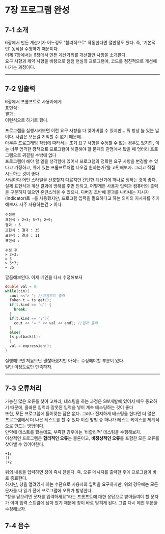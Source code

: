 # 7장 프로그램 완성
## 7-1 소개
6장에서 만든 계산기가 어느정도 '합리적으로' 작동한다면 절반정도 왔다. 즉, '기본적인' 동작을 수행하기 때문이다. <br>
이제 7장에서는 6장에서 만든 계산가리를 개선할만 사항을 소개한다. <br>
요구 사항과 제약 사항을 바탕으로 점점 현실의 프로그램에, 코드를 점진적으로 개선해나가는 과정이다. <br>

-------------------------------------------------------------------------
## 7-2 입출력
6장에서 프롬프트로 사용자에게 <br>
표현식 : <br>
결과 : <br>
이런식으로 하기로 했다. 

프로그램을 실행시켜보면 이런 요구 사항을 다 잊어버릴 수 있지만... 뭐 항상 늘 있는 닐이다. 사람은 모든걸 기억할 수 없기 때문에... <br>
아무튼 프로그래밍 작업에 따라서는 초기 요구 사항을 수정할 수 없는 경우도 있지만, 이는 너무 엄격한 정책으로 프로그램이 해결해야 할 문제의 관점에서 봤을 때 엉터리 프로그램으로 귀결될 수밖에 없다 <br>
프로그램이 해야 할 일을 생각함에 있어서 프로그램의 정확한 요구 사항을 변경할 수 있다고 가정하고, 위에 있는 프롬프트처럼 나오길 원하는가?를 고민해보자. 그리고 직접 시도하는 것이 좋다. <br>
사람마다 어떤 스타일을 선호할지 다르지만 간단한 계산기에 하나로 정하는 것이 좋다. <br>
실제 표현식과 계산 결과에 방해를 주면 안되고, 어떻게든 사용자 입력과 컴퓨터의 출력을 구분하지 않으면 혼란스러울 수 있으니, 디버깅 초반에 결과를 나타내는 지시자(Indicator)로 \=를 사용했지만, 프로그럼 입력을 필요하다고 하는 의미의 지시자를 추가해보자. 자주 사용하는건 \> 이다.

```
수정전
표현식 : 2+3; 5+7; 2+9;
결과 : 5
표현식 : 결과 : 35
표현식 : 결과 : 11
표현식 :

수정 후 
> 2+3;
= 5
> 5*7;
= 35
```

깔끔해보인다. 이제 메인을 다시 수정해보자 
```cpp
double val = 0;
while(cin){
  cout <<"> "; //프롬프트 출력 
  Token t = ts.get();
  if(t.kind == 'q') {
    break;
  }
  if(t.kind == ';'){ 
    cout << "= " << val << endl; //결과 출력 
  }
  else{
  ts.putback(t);
  }
  val = expression();
}
```
실행해보면 처음보단 괜찮아졌지만 아직도 수정해야할 부분이 있다. <br>
일단 이정도로만 만족하자. 

------------------------------------------------------------------------------
## 7-3 오류처리
가능한 많은 오류를 찾아 고쳐라, 테스팅을 하는 과정은 SW개발에 있어서 매우 중요하기 때문에, 올바른 입력과 잘못된 입력을 넣어 계속 테스팅하는 것이 좋다 <br>
또한, 모든 프로그램에 들어맞는 답은 없다. 그러나 진지하게 테스팅을 한다면 더 많은 프로그램에서 더 나은 테스트를 할 수 있다 이런 방법 중 하나가 테스트 케이스를 체계적으로 만드는 방법이다. <br>
만약에 테스트를 했는데도, 부족한 경우에는 '비합리적' 테스팅을 수행해보자. <br>
이상적인 프로그램은 **합리적인 오류**는 물론이고,  **비정상적인 오류**를 포함한 모든 오류를 찾아낼 수 있어야한다. <br>

```
+1;
()
!+2
```

위의 내용을 입력하면 창이 즉시 닫힌다. 즉, 오류 메시지를 출력한 후에 프로그램이 바로 종료한다. <br>
하지만, 창을 열려있게 하는 수단으로 사용자의 입력을 요구하지만, 위의 경우에는 모든 문자를 다 읽기 전에 프로그램에 오류가 발생한다. <br>
"창을 닫으려면 문자를 입력하세요"라는 프롬프트에 대한 응답으로 받아들여야 할 문자가 이미 입력 스트림에 남아 있기 때문에 창이 바로 닫히게 된다. 그럼 다시 메인 부분을 수정해보자. <br>



## 7-4 음수 
